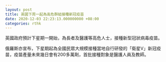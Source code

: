 ```yaml
---
layout: post
title: 英國下周一起為高危群組接種新冠疫苗
date: 2020-12-03 22:23:13.000000000 +08:00
categories: rthk
---
```


英國政府預計下星期一開始，為長者及醫護等高危人士，接種新型冠狀病毒疫苗。

俄羅斯亦宣布，下星期起為全國民眾大規模接種當地自行研發的「衛星V」新冠疫苗，疫苗產量未來幾日會有200多萬劑，首批接種對象是醫護人員及教師。
